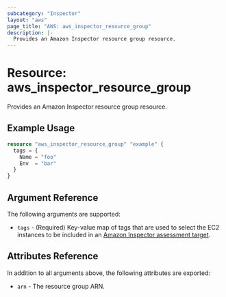 ```yaml
---
subcategory: "Inspector"
layout: "aws"
page_title: "AWS: aws_inspector_resource_group"
description: |-
  Provides an Amazon Inspector resource group resource.
---
```


# Resource: aws_inspector_resource_group

Provides an Amazon Inspector resource group resource.

## Example Usage

```terraform
resource "aws_inspector_resource_group" "example" {
  tags = {
    Name = "foo"
    Env  = "bar"
  }
}
```

## Argument Reference

The following arguments are supported:

* `tags` - (Required) Key-value map of tags that are used to select the EC2 instances to be included in an [Amazon Inspector assessment target](/docs/providers/aws/r/inspector_assessment_target.html).

## Attributes Reference

In addition to all arguments above, the following attributes are exported:

* `arn` - The resource group ARN.
